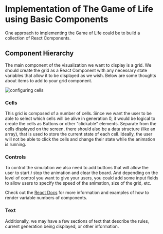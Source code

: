 # Implementation of The Game of Life using Basic Components

One approach to implementing the Game of Life could be to build a collection of React Components.

## Component Hierarchy

The main component of the visualization we want to display is  a grid. We should create the grid as
a React Component with any necessary state variables that allow it to be displayed as we wish. Below
are some thoughts about items to add to your grid component.

![configuring cells](https://media.giphy.com/media/55kAbxxQo5BPzywPjg/giphy.gif)

### Cells
This grid is composed of a number of cells. Since we want the user to be able to select which
cells will be alive in generation 0, it would be logical to create the cells as Buttons or 
other "clickable" elements. Separate from the cells displayed on the screen, there should also
be a data structure (like an array), that is used to store the current state of each cell. Ideally,
the user will not be able to click the cells and change their state while the animation is running.

### Controls
To control the simulation we also need to add buttons that will allow the user to start / stop 
the animation and clear the board. And depending on the level of control you want to give your 
users, you could add some input fields to allow users to specify the speed of the animation,
size of the grid, etc.

Check out the [React Docs](https://reactjs.org/docs/lists-and-keys.html#rendering-multiple-components) for more information and examples of how to render variable numbers
of components.


### Text
Additionally, we may have a few sections of text that describe the rules, 
current generation being displayed, or other information.
